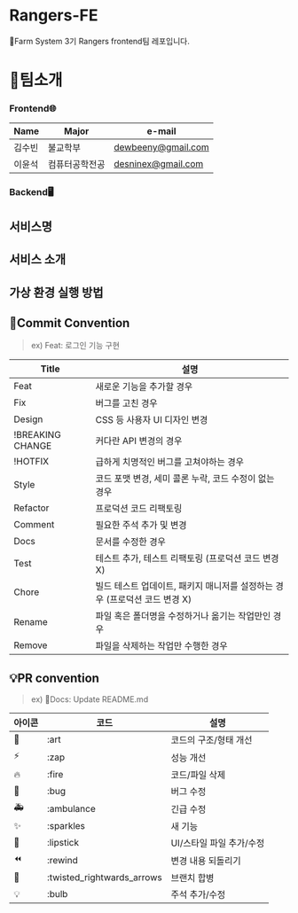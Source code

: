 # Rangers-FE
🌱Farm System 3기 Rangers frontend팀 레포입니다.

# 👋팀소개

### Frontend🌐

|Name|Major|e-mail|
|------|---|---|
|김수빈|불교학부|dewbeeny@gmail.com|
|이윤석|컴퓨터공학전공|desninex@gmail.com|

### Backend🖥️

## 서비스명

## 서비스 소개

## 가상 환경 실행 방법

## 🎯Commit Convention
> ex) Feat: 로그인 기능 구현

|Title|설명|
|------|---|
|Feat|새로운 기능을 추가할 경우|
|Fix|버그를 고친 경우|
|Design|CSS 등 사용자 UI 디자인 변경|
|!BREAKING CHANGE|커다란 API 변경의 경우|
|!HOTFIX|급하게 치명적인 버그를 고쳐야하는 경우|
|Style|코드 포맷 변경, 세미 콜론 누락, 코드 수정이 없는 경우|
|Refactor|프로덕션 코드 리팩토링|
|Comment|필요한 주석 추가 및 변경|
|Docs|문서를 수정한 경우|
|Test|테스트 추가, 테스트 리팩토링 (프로덕션 코드 변경 X)|
|Chore|빌드 테스트 업데이트, 패키지 매니저를 설정하는 경우 (프로덕션 코드 변경 X)|
|Rename|파일 혹은 폴더명을 수정하거나 옮기는 작업만인 경우|
|Remove|파일을 삭제하는 작업만 수행한 경우|

## 💡PR convention
> ex) 📝Docs: Update README.md

|아이콘|코드|설명|
|------|---|--|
|🎨|:art|코드의 구조/형태 개선|
|⚡️|:zap|성능 개선|
|🔥|:fire|코드/파일 삭제|
|🐛|:bug|버그 수정
|🚑|:ambulance|긴급 수정|
|✨|:sparkles|새 기능
|💄|:lipstick|UI/스타일 파일 추가/수정|
|⏪|:rewind|변경 내용 되돌리기|
|🔀|:twisted_rightwards_arrows|브랜치 합병|
|💡|:bulb|주석 추가/수정|

